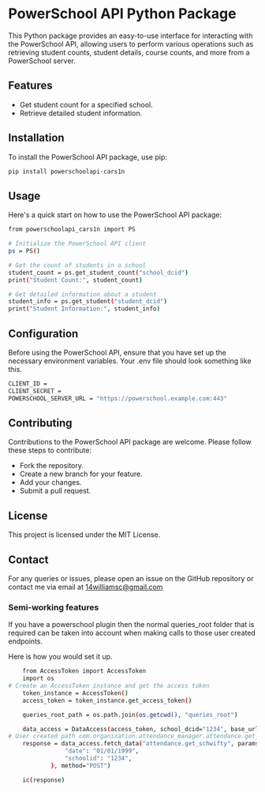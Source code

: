 # PowerSchool API Python Package

This Python package provides an easy-to-use interface for interacting with the PowerSchool API, allowing users to perform various operations such as retrieving student counts, student details, course counts, and more from a PowerSchool server.

## Features

- Get student count for a specified school.
- Retrieve detailed student information.

## Installation

To install the PowerSchool API package, use pip:

```bash
pip install powerschoolapi-cars1n
```

## Usage

Here's a quick start on how to use the PowerSchool API package:

```bash
from powerschoolapi_cars1n import PS

# Initialize the PowerSchool API client
ps = PS()

# Get the count of students in a school
student_count = ps.get_student_count("school_dcid")
print("Student Count:", student_count)

# Get detailed information about a student
student_info = ps.get_student("student_dcid")
print("Student Information:", student_info)

```

## Configuration

Before using the PowerSchool API, ensure that you have set up the necessary environment variables. Your .env file should look something like this.

```bash
CLIENT_ID =
CLIENT_SECRET =
POWERSCHOOL_SERVER_URL = "https://powerschool.example.com:443"
```

## Contributing

Contributions to the PowerSchool API package are welcome. Please follow these steps to contribute:

 - Fork the repository.
 - Create a new branch for your feature.
 - Add your changes.
 - Submit a pull request.

## License

This project is licensed under the MIT License.

## Contact

For any queries or issues, please open an issue on the GitHub repository or contact me via email at 14williamsc@gmail.com


### Semi-working features
If you have a powerschool plugin then the normal queries_root folder that is required can be taken into account when making calls to those user created endpoints.

Here is how you would set it up.

```bash
    from AccessToken import AccessToken
    import os
# Create an AccessToken instance and get the access token
    token_instance = AccessToken()
    access_token = token_instance.get_access_token()

    queries_root_path = os.path.join(os.getcwd(), "queries_root")

    data_access = DataAccess(access_token, school_dcid="1234", base_url=base_url, queries_root_path=queries_root_path, xml_file_name="the file name that is in your queries root folder")
# User created path com.organization.attendance_manager.attendance.get_schwifty
    response = data_access.fetch_data("attendance.get_schwifty", params={
                "date": "01/01/1999",
                "schoolid": "1234",
            }, method="POST")

    ic(response)
```
